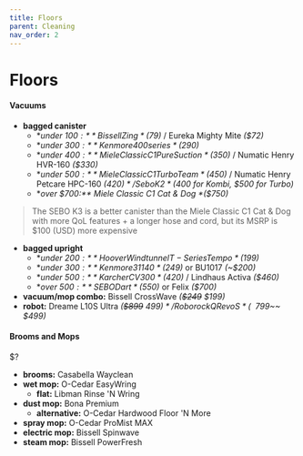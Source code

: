 ```yaml
---
title: Floors
parent: Cleaning
nav_order: 2
---
```

# Floors

#### Vacuums

- **bagged canister**
	- **under $100:** Bissell Zing *($79)* / Eureka Mighty Mite *($72)*
	- **under $300:** Kenmore 400 series *($290)*
	- **under $400:** Miele Classic C1 Pure Suction *($350)* / Numatic Henry HVR-160 *($330)*
	- **under $500:** Miele Classic C1 Turbo Team *($450)* / Numatic Henry Petcare HPC-160 *($420)* / Sebo K2 *($400 for Kombi, $500 for Turbo)*
	- **over $700:** Miele Classic C1 Cat & Dog *($750)*

> The SEBO K3 is a better canister than the Miele Classic C1 Cat & Dog with more QoL features + a longer hose and cord, but its MSRP is $100 (USD) more expensive

- **bagged upright**
	- **under $200:** Hoover Windtunnel T-Series Tempo *($199)*
	- **under $300:** Kenmore 31140 *($249)* or BU1017 *(~$200)*
	- **under $500:** Karcher CV300 *($420)* / Lindhaus Activa *($460)*
	- **over $500:** SEBO Dart *($550)* or Felix *($700)*
- **vacuum/mop combo:** Bissell CrossWave *(~~$249~~ $199)*
- **robot:** Dreame L10S Ultra *(~~$899~~ $499)* / Roborock Q Revo S *(~~$799~~ $499)*

#### Brooms and Mops

$?
 
- **brooms:** Casabella Wayclean
- **wet mop:** O-Cedar EasyWring
	- **flat:** Libman Rinse 'N Wring
- **dust mop:** Bona Premium
	- **alternative:** O-Cedar Hardwood Floor 'N More
- **spray mop:** O-Cedar ProMist MAX
- **electric mop:** Bissell Spinwave
- **steam mop:** Bissell PowerFresh 

